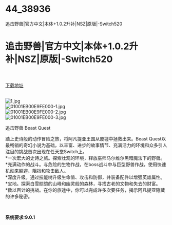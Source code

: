 # 44_38936
追击野兽|官方中文|本体+1.0.2升补|NSZ|原版|-Switch520
# 追击野兽|官方中文|本体+1.0.2升补|NSZ|原版|-Switch520
 <br/></br>
[下载地址](https://www.switch520.cc/article/38936 "下载地址")
<br/></br>

<p><img title="1.jpg" src="https://www.switch520.cc/muke_img/2022_07_18_5868545e3ed84.jpg" alt="1.jpg"><br>
<img title="01001EB00E9FE000-1.jpg" src="https://www.switch520.cc/muke_img/2022_07_18_64673bde37052.jpg" alt="01001EB00E9FE000-1.jpg"><br>
<img title="01001EB00E9FE000-2.jpg" src="https://www.switch520.cc/muke_img/2022_07_18_d44254d0e3759.jpg" alt="01001EB00E9FE000-2.jpg"><br>
<img title="01001EB00E9FE000-3.jpg" src="https://www.switch520.cc/muke_img/2022_07_18_69bf3d356cd8c.jpg" alt="01001EB00E9FE000-3.jpg"></p>
<p>追击野兽 Beast Quest</p>
<p>踏上史诗般的动作冒险之旅，将阿凡提亚王国从废墟中拯救出来。Beast Quest以最畅销的奇幻小说为基础，以丰富、进步的故事情节、充满活力的环境和众多引人注目的挑战首次出现在任天堂Switch上。<br>
*一次宏大的史诗之旅。探索壮观的环境，释放巫师马尔维尔黑暗魔法下的野兽。<br>
*充满动作的战斗。与危险的生物作战，在boss战斗中与巨型野兽作战，使用快速机动来躲避、阻挡和攻击敌人。<br>
*深度升级。通过技能树升级生命值、攻击和防御，并装备配件以增强英雄属性。<br>
*宝地。探索白雪皑皑的山峰和幽灵般的森林，寻找古老的文物和失去的财富。<br>
*数以百计的挑战。在你的旅途中，你可以完成许多次要任务，揭示阿凡提亚隐藏的许多秘密。</p>
<p>&nbsp;</p>
<p><strong>系统要求:9.0.1</strong></p>


